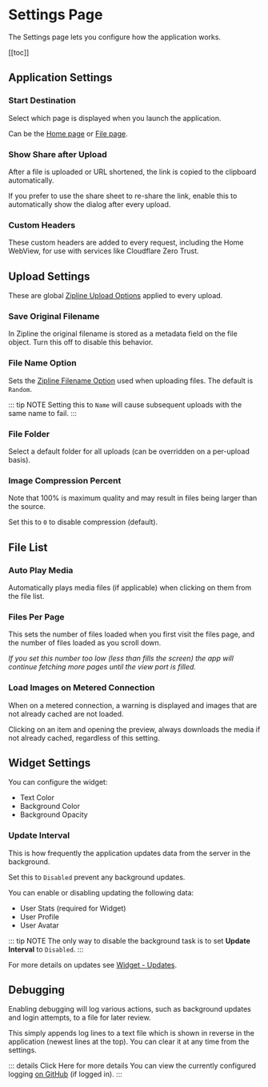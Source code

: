 # Settings Page

The Settings page lets you configure how the application works.

[[toc]]

## Application Settings

### Start Destination

Select which page is displayed when you launch the application.

Can be the [Home page](./home.md) or [File page](./files.md).

### Show Share after Upload

After a file is uploaded or URL shortened, the link is copied to the clipboard automatically.

If you prefer to use the share sheet to re-share the link, enable this to automatically show the dialog after every upload.

### Custom Headers

These custom headers are added to every request, including the Home WebView, for use with services like Cloudflare Zero Trust.

## Upload Settings

These are global [Zipline Upload Options](https://zipline.diced.sh/docs/guides/upload-options) applied to every upload.

### Save Original Filename

In Zipline the original filename is stored as a metadata field on the file object.
Turn this off to disable this behavior.

### File Name Option

Sets the [Zipline Filename Option](https://zipline.diced.sh/docs/guides/upload-options#file-name-format) used when uploading files.
The default is `Random`.

::: tip NOTE
Setting this to `Name` will cause subsequent uploads with the same name to fail.
:::

### File Folder

Select a default folder for all uploads (can be overridden on a per-upload basis).

### Image Compression Percent

Note that 100% is maximum quality and may result in files being larger than the source.

Set this to `0` to disable compression (default).

## File List

### Auto Play Media

Automatically plays media files (if applicable) when clicking on them from the file list.

### Files Per Page

This sets the number of files loaded when you first visit the files page, and the number of files loaded as you scroll down.

_If you set this number too low (less than fills the screen) the app will continue fetching more pages until the view port is filled._

### Load Images on Metered Connection

When on a metered connection, a warning is displayed and images that are not already cached are not loaded.

Clicking on an item and opening the preview, always downloads the media if not already cached, regardless of this setting.

## Widget Settings

You can configure the widget:

- Text Color
- Background Color
- Background Opacity

### Update Interval

This is how frequently the application updates data from the server in the background.

Set this to `Disabled` prevent any background updates.

You can enable or disabling updating the following data:

- User Stats (required for Widget)
- User Profile
- User Avatar

::: tip NOTE
The only way to disable the background task is to set **Update Interval** to `Disabled`.
:::

For more details on updates see [Widget - Updates](./widget.md#updates).

## Debugging

Enabling debugging will log various actions, such as background updates and login attempts, to a file for later review.

This simply appends log lines to a text file which is shown in reverse in the application (newest lines at the top). You can clear it at any time from the settings.

::: details Click Here for more details
You can view the currently configured logging [on GitHub](https://github.com/search?q=repo%3Acssnr%2Fzipline-android%20debuglog%28%22&type=code) (if logged in).
:::
